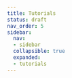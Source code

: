 ```yaml
---
title: Tutorials
status: draft
nav_order: 5
sidebar:
  nav:
  - sidebar
  collapsible: true
  expanded:
  - tutorials
---
```

